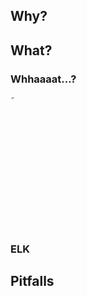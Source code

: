 

## Why?






## What?




### Whhaaaat...?








˜









```sh
```


```sh
```








```sh
```

```
```
```
```
```
```







```
```








```sh
```



```sh
```

```sh
```

```sh
```
```js
```
```sh
```












```
```













### ELK

























## Pitfalls








